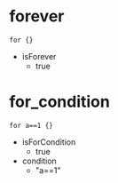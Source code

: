 # forever

```dexscript
for {}
```

* isForever
    * true

# for_condition

```dexscript
for a==1 {}
```

* isForCondition
    * true
* condition
    * "a==1"
